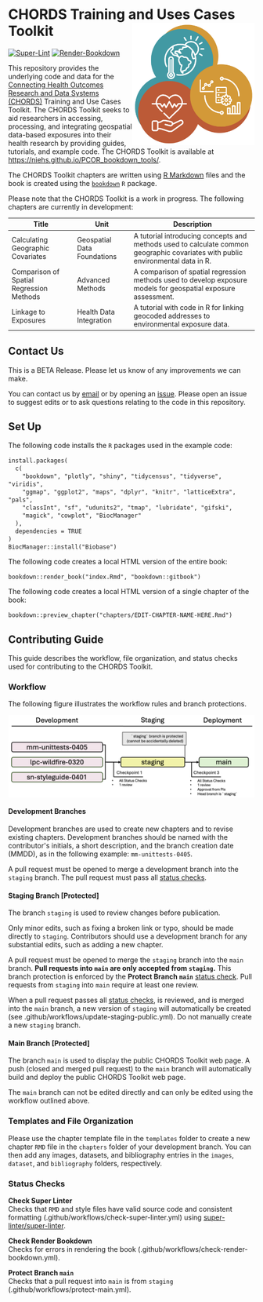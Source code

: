 # CHORDS Training and Uses Cases Toolkit <img align="right" width="250" src="images/chords-icon-web.jpg">

[![Super-Lint](https://github.com/NIEHS/PCOR_bookdown_tools/actions/workflows/check-super-linter.yml/badge.svg)](https://github.com/NIEHS/PCOR_bookdown_tools/actions/workflows/check-super-linter.yml)
[![Render-Bookdown](https://github.com/NIEHS/PCOR_bookdown_tools/actions/workflows/check-render-bookdown.yml/badge.svg)](https://github.com/NIEHS/PCOR_bookdown_tools/actions/workflows/check-render-bookdown.yml)

This repository provides the underlying code and data for the [Connecting Health Outcomes Research and Data Systems (CHORDS)](https://www.niehs.nih.gov/research/programs/chords) Training and Use Cases Toolkit.
The CHORDS Toolkit seeks to aid researchers in accessing, processing, and integrating geospatial data-based exposures into their health research by providing guides, tutorials, and example code. The CHORDS Toolkit is available at <https://niehs.github.io/PCOR_bookdown_tools/>.

The CHORDS Toolkit chapters are written using [R Markdown](https://rmarkdown.rstudio.com/) files and the book is created using the [`bookdown`](https://bookdown.org/) `R` package.

Please note that the CHORDS Toolkit is a work in progress. The following chapters are currently in development:

|Title             |Unit    |Description                                     |
|------------------|--------|------------------------------------------------|
|Calculating Geographic Covariates |Geospatial Data Foundations |A tutorial introducing concepts and methods used to calculate common geographic covariates with public environmental data in R. |
|Comparison of Spatial Regression Methods |Advanced Methods |A comparison of spatial regression methods used to develop exposure models for geospatial exposure assessment. |
|Linkage to Exposures |Health Data Integration |A tutorial with code in R for linking geocoded addresses to environmental exposure data. |

## Contact Us

This is a BETA Release. Please let us know of any improvements we can make.

You can contact us by [email](mailto:chordshelp@nih.gov) or by opening an [issue](https://github.com/NIEHS/PCOR_bookdown_tools/issues). Please open an issue to suggest edits or to ask questions relating to the code in this repository.

## Set Up

The following code installs the `R` packages used in the example code:

```{r eval = FALSE}
install.packages(
  c(
    "bookdown", "plotly", "shiny", "tidycensus", "tidyverse", "viridis",
    "ggmap", "ggplot2", "maps", "dplyr", "knitr", "latticeExtra", "pals",
    "classInt", "sf", "udunits2", "tmap", "lubridate", "gifski",
    "magick", "cowplot", "BiocManager"
  ),
  dependencies = TRUE
)
BiocManager::install("Biobase")
```

The following code creates a local HTML version of the entire book:

```{r eval = FALSE}
bookdown::render_book("index.Rmd", "bookdown::gitbook")
```

The following code creates a local HTML version of a single chapter of the book:

```{r eval = FALSE}
bookdown::preview_chapter("chapters/EDIT-CHAPTER-NAME-HERE.Rmd")
```

## Contributing Guide

This guide describes the workflow, file organization, and status checks used for contributing to the CHORDS Toolkit.

### Workflow

The following figure illustrates the workflow rules and branch protections.

<img align="center" src="images/workflow_staging_2.png">

#### Development Branches

Development branches are used to create new chapters and to revise existing chapters. Development branches should be named with the contributor's initials, a short description, and the branch creation date (MMDD), as in the following example: `mm-unittests-0405`.

A pull request must be opened to merge a development branch into the `staging` branch. The pull request must pass all [status checks](#status-checks).

#### Staging Branch [Protected]

The branch `staging` is used to review changes before publication.

Only minor edits, such as fixing a broken link or typo, should be made directly to `staging`. Contributors should use a development branch for any substantial edits, such as adding a new chapter.

A pull request must be opened to merge the `staging` branch into the `main` branch. **Pull requests into `main` are only accepted from `staging`.** This branch protection is enforced by the **Protect Branch `main`** [status check](#status-checks). Pull requests from `staging` into `main` require at least one review.

When a pull request passes all [status checks](#status-checks), is reviewed, and is merged into the `main` branch, a new version of `staging` will automatically be created (see .github/workflows/update-staging-public.yml). Do not manually create a new `staging` branch.

#### Main Branch [Protected]

The branch `main` is used to display the public CHORDS Toolkit web page. A push (closed and merged pull request) to the `main` branch will automatically build and deploy the public CHORDS Toolkit web page.

The `main` branch can not be edited directly and can only be edited using the workflow outlined above.

### Templates and File Organization

Please use the chapter template file in the `templates` folder to create a new chapter `RMD` file in the `chapters` folder of your development branch. You can then add any images, datasets, and bibliography entries in the `images`, `dataset`, and `bibliography` folders, respectively.

### Status Checks

**Check Super Linter**<br>
Checks that `RMD` and style files have valid source code and consistent formatting (.github/workflows/check-super-linter.yml) using [super-linter/super-linter](https://github.com/super-linter/super-linter).

**Check Render Bookdown**<br>
Checks for errors in rendering the book (.github/workflows/check-render-bookdown.yml).

**Protect Branch `main`**<br>
Checks that a pull request into `main` is from `staging` (.github/workflows/protect-main.yml).
